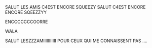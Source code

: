 SALUT LES AMIS C4EST ENCORE SQUEEZY
SALUT C4EST ENCORE ENCORE SQEEZZYY

ENCCCCCCCOORRE

WALA


SALUT LESZZZAMIIIIIIIIIII POUR CEUX QUI ME CONNAISSENT PAS ....
